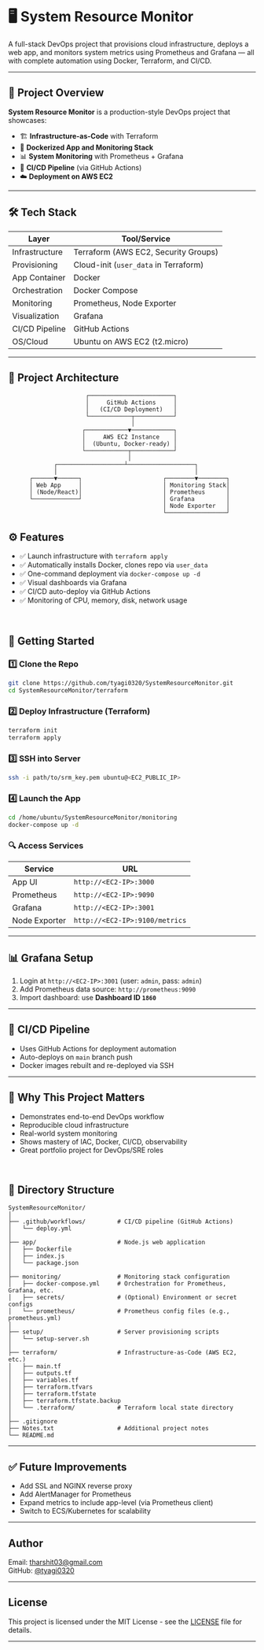 
# 🖥️ System Resource Monitor

A full-stack DevOps project that provisions cloud infrastructure, deploys a web app, and monitors system metrics using Prometheus and Grafana — all with complete automation using Docker, Terraform, and CI/CD.

---

## 📌 Project Overview

**System Resource Monitor** is a production-style DevOps project that showcases:

- 🏗️ **Infrastructure-as-Code** with Terraform
- 🐳 **Dockerized App and Monitoring Stack**
- 📊 **System Monitoring** with Prometheus + Grafana
- 🔄 **CI/CD Pipeline** (via GitHub Actions)
- ☁️ **Deployment on AWS EC2**

---

## 🛠️ Tech Stack

| Layer        | Tool/Service         |
|--------------|----------------------|
| Infrastructure | Terraform (AWS EC2, Security Groups) |
| Provisioning   | Cloud-init (`user_data` in Terraform) |
| App Container  | Docker |
| Orchestration  | Docker Compose |
| Monitoring     | Prometheus, Node Exporter |
| Visualization  | Grafana |
| CI/CD Pipeline | GitHub Actions |
| OS/Cloud       | Ubuntu on AWS EC2 (t2.micro) |

---

## 🧱 Project Architecture

```plaintext
                      ┌────────────────────────┐
                      │     GitHub Actions     │
                      │   (CI/CD Deployment)   │
                      └────────────┬───────────┘
                                   │
                     ┌────────────▼────────────┐
                     │     AWS EC2 Instance    │
                     │  (Ubuntu, Docker-ready) │
                     └────────────┬────────────┘
                                  │
             ┌───────────────────┴───────────────────┐
             │                                       │
      ┌──────▼──────┐                       ┌────────▼────────┐
      │ Web App     │                       │ Monitoring Stack│
      │ (Node/React)│                       │ Prometheus      │
      └─────────────┘                       │ Grafana         │
                                            │ Node Exporter   │
                                            └─────────────────┘
```
## ⚙️ Features

- ✅ Launch infrastructure with `terraform apply`
- ✅ Automatically installs Docker, clones repo via `user_data`
- ✅ One-command deployment via `docker-compose up -d`
- ✅ Visual dashboards via Grafana
- ✅ CI/CD auto-deploy via GitHub Actions
- ✅ Monitoring of CPU, memory, disk, network usage

<br>

## 🚀 Getting Started

### 1️⃣ Clone the Repo

```bash
git clone https://github.com/tyagi0320/SystemResourceMonitor.git
cd SystemResourceMonitor/terraform
```

### 2️⃣ Deploy Infrastructure (Terraform)

```bash
terraform init
terraform apply
```

### 3️⃣ SSH into Server

```bash
ssh -i path/to/srm_key.pem ubuntu@<EC2_PUBLIC_IP>
```

### 4️⃣ Launch the App

```bash
cd /home/ubuntu/SystemResourceMonitor/monitoring
docker-compose up -d
```

### 🔍 Access Services

| Service       | URL |
|---------------|-----|
| App UI        | `http://<EC2-IP>:3000` |
| Prometheus    | `http://<EC2-IP>:9090` |
| Grafana       | `http://<EC2-IP>:3001` |
| Node Exporter | `http://<EC2-IP>:9100/metrics` |

---

## 📊 Grafana Setup

1. Login at `http://<EC2-IP>:3001` (user: `admin`, pass: `admin`)
2. Add Prometheus data source: `http://prometheus:9090`
3. Import dashboard: use **Dashboard ID `1860`**

---

## 🔄 CI/CD Pipeline

- Uses GitHub Actions for deployment automation
- Auto-deploys on `main` branch push
- Docker images rebuilt and re-deployed via SSH

---

## 🧠 Why This Project Matters

- Demonstrates end-to-end DevOps workflow
- Reproducible cloud infrastructure
- Real-world system monitoring
- Shows mastery of IAC, Docker, CI/CD, observability
- Great portfolio project for DevOps/SRE roles

<br>

## 📂 Directory Structure

```
SystemResourceMonitor/
│
├── .github/workflows/         # CI/CD pipeline (GitHub Actions)
│   └── deploy.yml
│
├── app/                       # Node.js web application
│   ├── Dockerfile
│   ├── index.js
│   └── package.json
│
├── monitoring/                # Monitoring stack configuration
│   ├── docker-compose.yml     # Orchestration for Prometheus, Grafana, etc.
│   ├── secrets/               # (Optional) Environment or secret configs
│   └── prometheus/            # Prometheus config files (e.g., prometheus.yml)
│
├── setup/                     # Server provisioning scripts
│   └── setup-server.sh
│
├── terraform/                 # Infrastructure-as-Code (AWS EC2, etc.)
│   ├── main.tf
│   ├── outputs.tf
│   ├── variables.tf
│   ├── terraform.tfvars
│   ├── terraform.tfstate
│   ├── terraform.tfstate.backup
│   └── .terraform/            # Terraform local state directory
│
├── .gitignore
├── Notes.txt                  # Additional project notes
└── README.md

```

---

## ✅ Future Improvements

- Add SSL and NGINX reverse proxy
- Add AlertManager for Prometheus
- Expand metrics to include app-level (via Prometheus client)
- Switch to ECS/Kubernetes for scalability

---

## Author

Email: tharshit03@gmail.com  
GitHub: [@tyagi0320](https://github.com/tyagi0320)

----

## License 

This project is licensed under the MIT License - see the [LICENSE](LICENSE) file for details.

---
